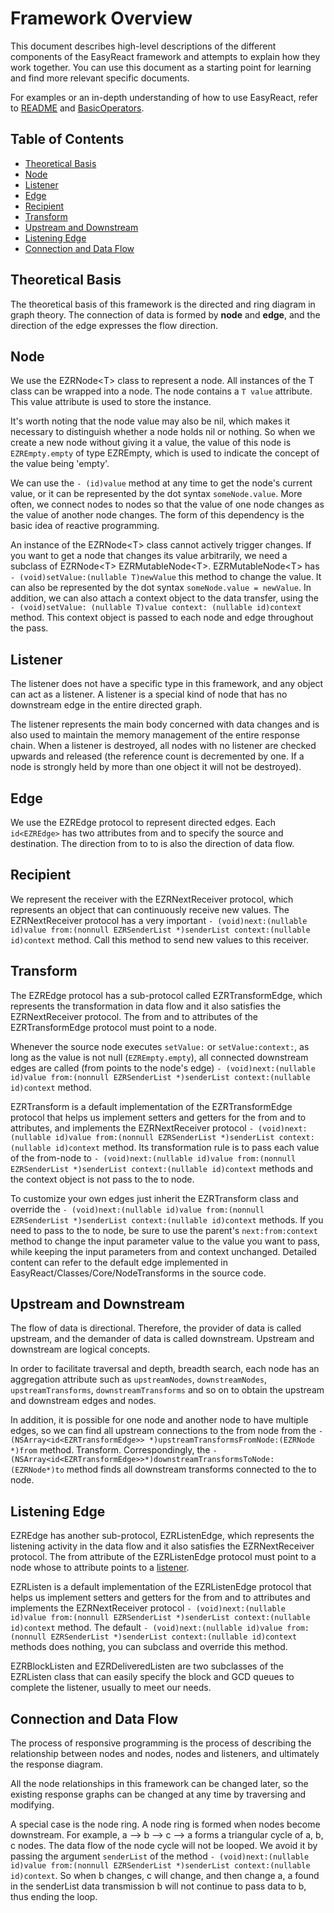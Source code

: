 # Framework Overview

This document describes high-level descriptions of the different components of the EasyReact framework and attempts to explain how they work together. You can use this document as a starting point for learning and find more relevant specific documents.

For examples or an in-depth understanding of how to use EasyReact, refer to [README](../../README.md) and [BasicOperators](./BasicOperators.md).

## Table of Contents

<!-- TOC -->

- [Theoretical Basis](#theoretical-basis)
- [Node](#node)
- [Listener](#listener)
- [Edge](#edge)
- [Recipient](#recipient)
- [Transform](#transform)
- [Upstream and Downstream](#upstream-and-downstream)
- [Listening Edge](#listening-edge)
- [Connection and Data Flow](#connection-and-data-flow)

<!-- /TOC -->

## Theoretical Basis

The theoretical basis of this framework is the directed and ring diagram in graph theory. The connection of data is formed by **node** and **edge**, and the direction of the edge expresses the flow direction.

## Node

We use the EZRNode\<T\> class to represent a node. All instances of the T class can be wrapped into a node. The node contains a `T value` attribute. This value attribute is used to store the instance.

It's worth noting that the node value may also be nil, which makes it necessary to distinguish whether a node holds nil or nothing. So when we create a new node without giving it a value, the value of this node is `EZREmpty.empty` of type EZREmpty, which is used to indicate the concept of the value being 'empty'.

We can use the `- (id)value` method at any time to get the node's current value, or it can be represented by the dot syntax `someNode.value`. More often, we connect nodes to nodes so that the value of one node changes as the value of another node changes. The form of this dependency is the basic idea of reactive programming.

An instance of the EZRNode\<T\> class cannot actively trigger changes. If you want to get a node that changes its value arbitrarily, we need a subclass of EZRNode\<T\> EZRMutableNode\<T\>. EZRMutableNode\<T\> has `- (void)setValue:(nullable T)newValue` this method to change the value. It can also be represented by the dot syntax `someNode.value = newValue`. In addition, we can also attach a context object to the data transfer, using the `- (void)setValue: (nullable T)value context: (nullable id)context` method. This context object is passed to each node and edge throughout the pass.

## Listener

The listener does not have a specific type in this framework, and any object can act as a listener. A listener is a special kind of node that has no downstream edge in the entire directed graph.

The listener represents the main body concerned with data changes and is also used to maintain the memory management of the entire response chain. When a listener is destroyed, all nodes with no listener are checked upwards and released (the reference count is decremented by one. If a node is strongly held by more than one object it will not be destroyed).

## Edge

We use the EZREdge protocol to represent directed edges. Each `id<EZREdge>` has two attributes from and to specify the source and destination. The direction from to to is also the direction of data flow.

## Recipient

We represent the receiver with the EZRNextReceiver protocol, which represents an object that can continuously receive new values. The EZRNextReceiver protocol has a very important `- (void)next:(nullable id)value from:(nonnull EZRSenderList *)senderList context:(nullable id)context` method. Call this method to send new values to this receiver.

## Transform

The EZREdge protocol has a sub-protocol called EZRTransformEdge, which represents the transformation in data flow and it also satisfies the EZRNextReceiver protocol. The from and to attributes of the EZRTransformEdge protocol must point to a node.

Whenever the source node executes `setValue:` or `setValue:context:`, as long as the value is not null (`EZREmpty.empty`), all connected downstream edges are called (from points to the node's edge) `- (void)next:(nullable id)value from:(nonnull EZRSenderList *)senderList context:(nullable id)context` method.

EZRTransform is a default implementation of the EZRTransformEdge protocol that helps us implement setters and getters for the from and to attributes, and implements the EZRNextReceiver protocol `- (void)next:(nullable id)value from:(nonnull EZRSenderList *)senderList context:(nullable id)context` method. Its transformation rule is to pass each value of the from-node to `- (void)next:(nullable id)value from:(nonnull EZRSenderList *)senderList context:(nullable id)context` methods and the context object is not pass to the to node.

To customize your own edges just inherit the EZRTransform class and override the `- (void)next:(nullable id)value from:(nonnull EZRSenderList *)senderList context:(nullable id)context` methods. If you need to pass to the to node, be sure to use the parent's `next:from:context` method to change the input parameter value to the value you want to pass, while keeping the input parameters from and context unchanged. Detailed content can refer to the default edge implemented in EasyReact/Classes/Core/NodeTransforms in the source code.

## Upstream and Downstream

The flow of data is directional. Therefore, the provider of data is called upstream, and the demander of data is called downstream. Upstream and downstream are logical concepts.

In order to facilitate traversal and depth, breadth search, each node has an aggregation attribute such as `upstreamNodes`, `downstreamNodes`, `upstreamTransforms`, `downstreamTransforms` and so on to obtain the upstream and downstream edges and nodes.

In addition, it is possible for one node and another node to have multiple edges, so we can find all upstream connections to the from node from the `- (NSArray<id<EZRTransformEdge>> *)upstreamTransformsFromNode:(EZRNode *)from` method. Transform. Correspondingly, the `-(NSArray<id<EZRTransformEdge>>*)downstreamTransformsToNode:(EZRNode*)to` method finds all downstream transforms connected to the to node.

## Listening Edge

EZREdge has another sub-protocol, EZRListenEdge, which represents the listening activity in the data flow and it also satisfies the EZRNextReceiver protocol. The from attribute of the EZRListenEdge protocol must point to a node whose to attribute points to a [listener](#Listener).

EZRListen is a default implementation of the EZRListenEdge protocol that helps us implement setters and getters for the from and to attributes and implements the EZRNextReceiver protocol `- (void)next:(nullable id)value from:(nonnull EZRSenderList *)senderList context:(nullable id)context` method. The default `- (void)next:(nullable id)value from:(nonnull EZRSenderList *)senderList context:(nullable id)context` methods does nothing, you can subclass and override this method.

EZRBlockListen and EZRDeliveredListen are two subclasses of the EZRListen class that can easily specify the block and GCD queues to complete the listener, usually to meet our needs.

## Connection and Data Flow

The process of responsive programming is the process of describing the relationship between nodes and nodes, nodes and listeners, and ultimately the response diagram.

All the node relationships in this framework can be changed later, so the existing response graphs can be changed at any time by traversing and modifying.

A special case is the node ring. A node ring is formed when nodes become downstream. For example, a --> b --> c --> a forms a triangular cycle of a, b, c nodes. The data flow of the node cycle will not be looped. We avoid it by passing the argument `senderList` of the method `- (void)next:(nullable id)value from:(nonnull EZRSenderList *)senderList context:(nullable id)context`. So when b changes, c will change, and then change a, a found in the senderList data transmission b will not continue to pass data to b, thus ending the loop.

